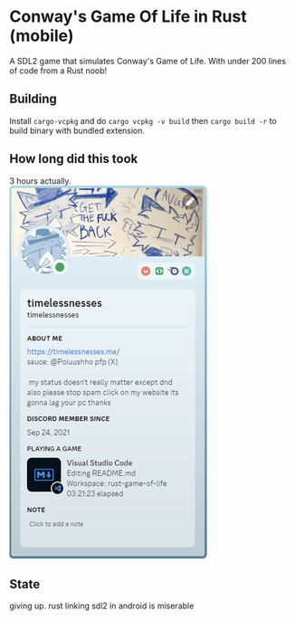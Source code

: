 # Conway's Game Of Life in Rust (mobile)

A SDL2 game that simulates Conway's Game of Life. With under 200 lines of code from a Rust noob!

## Building

Install `cargo-vcpkg` and do `cargo vcpkg -v build` then `cargo build -r` to build binary with bundled extension.

## How long did this took

3 hours actually.  
![timelessnesses has been coding this for 3 hours and 21 minutes](./gay.png)

## State

giving up. rust linking sdl2 in android is miserable
